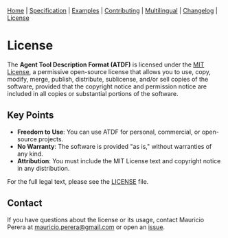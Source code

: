 [Home](index.md) | [Specification](specification.md) | [Examples](examples.md) | [Contributing](contributing.md) | [Multilingual](multilingual.md) | [Changelog](changelog.md) | [License](license.md)

# License

The **Agent Tool Description Format (ATDF)** is licensed under the [MIT License](../LICENSE), a permissive open-source license that allows you to use, copy, modify, merge, publish, distribute, sublicense, and/or sell copies of the software, provided that the copyright notice and permission notice are included in all copies or substantial portions of the software.

## Key Points
- **Freedom to Use**: You can use ATDF for personal, commercial, or open-source projects.
- **No Warranty**: The software is provided "as is," without warranties of any kind.
- **Attribution**: You must include the MIT License text and copyright notice in any distribution.

For the full legal text, please see the [LICENSE](../LICENSE) file.

## Contact
If you have questions about the license or its usage, contact Mauricio Perera at [mauricio.perera@gmail.com](mailto:mauricio.perera@gmail.com) or open an [issue](https://github.com/MauricioPerera/agent-tool-description-format/issues).

